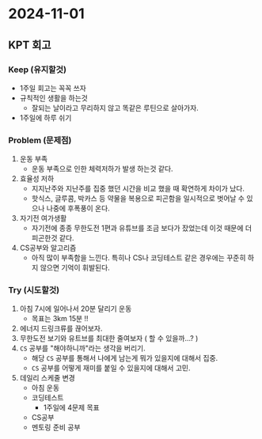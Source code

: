 
# 2024-11-01

## KPT 회고

### Keep (유지할것)
- 1주일 회고는 꼭꼭 쓰자
- 규칙적인 생활을 하는것
	- 잘되는 날이라고 무리하지 않고 똑같은 루틴으로 살아가자.
- 1주일에 하루 쉬기
### Problem (문제점)
1. 운동 부족
	- 운동 부족으로 인한 체력저하가 발생 하는것 같다.
2. 효율성 저하
	- 지지난주와 지난주를 집중 했던 시간을 비교 했을 때 확연하게 차이가 났다.
	- 핫식스, 글루콤, 박카스 등 약물을 복용으로 피곤함을 일시적으로 벗어날 수 있으나 나중에 후폭풍이 온다.
3. 자기전 여가생활
	- 자기전에 종종 무한도전 1편과 유튜브를 조금 보다가 잤었는데 이것 때문에 더 피곤한것 같다.
4. CS공부와 알고리즘
	- 아직 많이 부족함을 느낀다. 특히나 CS나 코딩테스트 같은 경우에는 꾸준히 하지 않으면 기억이 휘발된다.

### Try (시도할것)
1. 아침 7시에 일어나서 20분 달리기 운동
	- 목표는 3km 15분 !!
2. 에너지 드링크류를 끊어보자.
3. 무한도전 보기와 유트브를 최대한 줄여보자 ( 할 수 있을까...? )
4. `CS` 공부를 "해야하니까"라는 생각을 버리기.
	- 해당 `CS` 공부를 통해서 나에게 남는게 뭐가 있을지에 대해서 집중.
	- `CS` 공부를 어떻게 재미를 붙일 수 있을지에 대해서 고민.
5. 데일리 스케줄 변경
	- 아침 운동
	- 코딩테스트
		- 1주일에 4문제 목표
	- CS공부
	- 멘토링 준비 공부